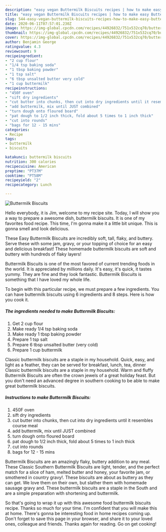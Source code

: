 ```yaml
---
description: "easy vegan Buttermilk Biscuits recipes | how to make easy Buttermilk Biscuits"
title: "easy vegan Buttermilk Biscuits recipes | how to make easy Buttermilk Biscuits"
slug: 544-easy-vegan-buttermilk-biscuits-recipes-how-to-make-easy-buttermilk-biscuits
date: 2020-06-11T07:57:01.230Z
image: https://img-global.cpcdn.com/recipes/44926832/751x532cq70/buttermilk-biscuits-recipe-main-photo.jpg
thumbnail: https://img-global.cpcdn.com/recipes/44926832/751x532cq70/buttermilk-biscuits-recipe-main-photo.jpg
cover: https://img-global.cpcdn.com/recipes/44926832/751x532cq70/buttermilk-biscuits-recipe-main-photo.jpg
author: Benjamin George
ratingvalue: 4.3
reviewcount: 9
recipeingredient:
- "2 cup flour"
- "1/4 tsp baking soda"
- "1 tbsp baking powder"
- "1 tsp salt"
- "6 tbsp unsalted butter very cold"
- "1 cup buttermilk"
recipeinstructions:
- "450F oven"
- "sift dry ingredients"
- "cut butter into chunks, then cut into dry ingredients until it resembles course meal"
- "add buttermilk, mix until JUST combined"
- "turn dough onto floured board"
- "pat dough to 1/2 inch thick, fold about 5 times to 1 inch thick"
- "cut into rounds"
- "bags for 12 - 15 mins"
categories:
- Recipe
tags:
- buttermilk
- biscuits

katakunci: buttermilk biscuits 
nutrition: 300 calories
recipecuisine: American
preptime: "PT37M"
cooktime: "PT58M"
recipeyield: "2"
recipecategory: Lunch

---
```



![Buttermilk Biscuits](https://img-global.cpcdn.com/recipes/44926832/751x532cq70/buttermilk-biscuits-recipe-main-photo.jpg)

Hello everybody, it is Jim, welcome to my recipe site. Today, I will show you a way to prepare a awesome dish, buttermilk biscuits. It is one of my favorites food recipe. This time, I'm gonna make it a little bit unique. This is gonna smell and look delicious.

These Easy Buttermilk Biscuits are incredibly soft, tall, flaky, and buttery. Serve these with some jam, gravy, or your topping of choice for an easy and delicious breakfast! These homemade buttermilk biscuits are soft and buttery with hundreds of flaky layers!

Buttermilk Biscuits is one of the most favored of current trending foods in the world. It is appreciated by millions daily. It's easy, it's quick, it tastes yummy. They are fine and they look fantastic. Buttermilk Biscuits is something that I have loved my whole life.


To begin with this particular recipe, we must prepare a few ingredients. You can have buttermilk biscuits using 6 ingredients and 8 steps. Here is how you cook it.

<!--inarticleads1-->

##### The ingredients needed to make Buttermilk Biscuits:

1. Get 2 cup flour
1. Make ready 1/4 tsp baking soda
1. Make ready 1 tbsp baking powder
1. Prepare 1 tsp salt
1. Prepare 6 tbsp unsalted butter (very cold)
1. Prepare 1 cup buttermilk


Classic buttermilk biscuits are a staple in my household. Quick, easy, and light as a feather, they can be served for breakfast, lunch, tea, dinner Classic buttermilk biscuits are a staple in my household. Warm and fluffy Buttermilk Biscuits are often the crown jewels of a great holiday feast. But you don&#39;t need an advanced degree in southern cooking to be able to make great buttermilk biscuits. 

<!--inarticleads2-->

##### Instructions to make Buttermilk Biscuits:

1. 450F oven
1. sift dry ingredients
1. cut butter into chunks, then cut into dry ingredients until it resembles course meal
1. add buttermilk, mix until JUST combined
1. turn dough onto floured board
1. pat dough to 1/2 inch thick, fold about 5 times to 1 inch thick
1. cut into rounds
1. bags for 12 - 15 mins


Buttermilk Biscuits are an amazingly flaky, buttery addition to any meal. These Classic Southern Buttermilk Biscuits are light, tender, and the perfect match for a slice of ham, melted butter and honey, your favorite jam, or smothered in country gravy!. These biscuits are about as buttery as they can get. We love them on their own, but slather them with homemade sausage gravy and. These buttermilk biscuits are a staple in the South and are a simple preparation with shortening and buttermilk. 

So that's going to wrap it up with this awesome food buttermilk biscuits recipe. Thanks so much for your time. I'm confident that you will make this at home. There's gonna be interesting food in home recipes coming up. Don't forget to save this page in your browser, and share it to your loved ones, colleague and friends. Thanks again for reading. Go on get cooking!
